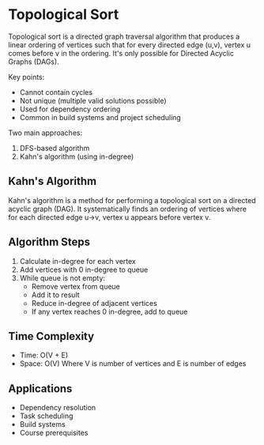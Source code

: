 # Topological Sort
Topological sort is a directed graph traversal algorithm that produces a linear ordering of vertices such that for every directed edge (u,v), vertex u comes before v in the ordering. It's only possible for Directed Acyclic Graphs (DAGs).

Key points:
- Cannot contain cycles
- Not unique (multiple valid solutions possible)
- Used for dependency ordering
- Common in build systems and project scheduling

Two main approaches:
1. DFS-based algorithm
2. Kahn's algorithm (using in-degree)

## Kahn's Algorithm
Kahn's algorithm is a method for performing a topological sort on a directed acyclic graph (DAG). It systematically finds an ordering of vertices where for each directed edge u->v, vertex u appears before vertex v.

## Algorithm Steps
1. Calculate in-degree for each vertex
2. Add vertices with 0 in-degree to queue
3. While queue is not empty:
    - Remove vertex from queue
    - Add it to result
    - Reduce in-degree of adjacent vertices
    - If any vertex reaches 0 in-degree, add to queue

## Time Complexity
- Time: O(V + E)
- Space: O(V)
Where V is number of vertices and E is number of edges

## Applications
- Dependency resolution
- Task scheduling
- Build systems
- Course prerequisites